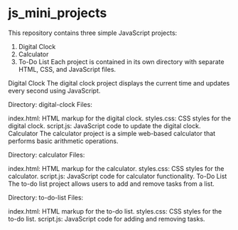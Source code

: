 # js_mini_projects
This repository contains three simple JavaScript projects:

1. Digital Clock
2. Calculator
3. To-Do List
Each project is contained in its own directory with separate HTML, CSS, and JavaScript files.

Digital Clock
The digital clock project displays the current time and updates every second using JavaScript.

Directory: digital-clock Files:

index.html: HTML markup for the digital clock.
styles.css: CSS styles for the digital clock.
script.js: JavaScript code to update the digital clock.
Calculator
The calculator project is a simple web-based calculator that performs basic arithmetic operations.

Directory: calculator Files:

index.html: HTML markup for the calculator.
styles.css: CSS styles for the calculator.
script.js: JavaScript code for calculator functionality.
To-Do List
The to-do list project allows users to add and remove tasks from a list.

Directory: to-do-list Files:

index.html: HTML markup for the to-do list.
styles.css: CSS styles for the to-do list.
script.js: JavaScript code for adding and removing tasks.
